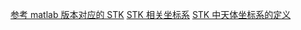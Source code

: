 [参考 matlab 版本对应的 STK](https://blog.csdn.net/VILAKO/article/details/120897342)
[STK 相关坐标系](https://zhuanlan.zhihu.com/p/63365900)
[STK 中天体坐标系的定义](https://blog.csdn.net/stk10/article/details/103263324?spm=1001.2101.3001.6650.1&utm_medium=distribute.pc_relevant.none-task-blog-2%7Edefault%7ECTRLIST%7ERate-1-103263324-blog-111719287.t5_download_comparev1&depth_1-utm_source=distribute.pc_relevant.none-task-blog-2%7Edefault%7ECTRLIST%7ERate-1-103263324-blog-111719287.t5_download_comparev1&utm_relevant_index=2)
